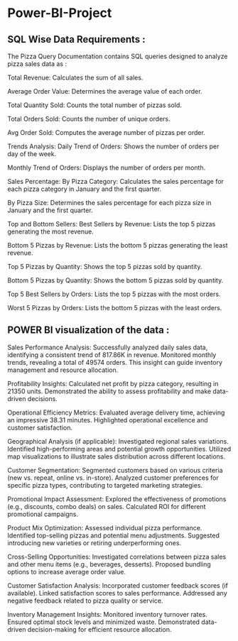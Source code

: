 # Power-BI-Project

## **SQL Wise Data Requirements :**

The Pizza Query Documentation contains SQL queries designed to analyze pizza sales data as :

Total Revenue: Calculates the sum of all sales.

Average Order Value: Determines the average value of each order.

Total Quantity Sold: Counts the total number of pizzas sold.

Total Orders Sold: Counts the number of unique orders.

Avg Order Sold: Computes the average number of pizzas per order.

Trends Analysis: Daily Trend of Orders: Shows the number of orders per day of the week.

Monthly Trend of Orders: Displays the number of orders per month.

Sales Percentage: By Pizza Category: Calculates the sales percentage for each pizza category in January and the first quarter.

By Pizza Size: Determines the sales percentage for each pizza size in January and the first quarter.

Top and Bottom Sellers: Best Sellers by Revenue: Lists the top 5 pizzas generating the most revenue.

Bottom 5 Pizzas by Revenue: Lists the bottom 5 pizzas generating the least revenue.

Top 5 Pizzas by Quantity: Shows the top 5 pizzas sold by quantity.

Bottom 5 Pizzas by Quantity: Shows the bottom 5 pizzas sold by quantity.

Top 5 Best Sellers by Orders: Lists the top 5 pizzas with the most orders.

Worst 5 Pizzas by Orders: Lists the bottom 5 pizzas with the least orders.




## **POWER BI visualization of the data :**

Sales Performance Analysis:
Successfully analyzed daily sales data, identifying a consistent trend of 817.86K in revenue.
Monitored monthly trends, revealing a total of 49574 orders. This insight can guide inventory management and resource allocation.

Profitability Insights:
Calculated net profit by pizza category, resulting in 21350 units. Demonstrated the ability to assess profitability and make data-driven decisions.

Operational Efficiency Metrics:
Evaluated average delivery time, achieving an impressive 38.31 minutes. Highlighted operational excellence and customer satisfaction.

Geographical Analysis (if applicable):
Investigated regional sales variations. Identified high-performing areas and potential growth opportunities.
Utilized map visualizations to illustrate sales distribution across different locations.

Customer Segmentation:
Segmented customers based on various criteria (new vs. repeat, online vs. in-store).
Analyzed customer preferences for specific pizza types, contributing to targeted marketing strategies.

Promotional Impact Assessment:
Explored the effectiveness of promotions (e.g., discounts, combo deals) on sales.
Calculated ROI for different promotional campaigns.

Product Mix Optimization:
Assessed individual pizza performance. Identified top-selling pizzas and potential menu adjustments.
Suggested introducing new varieties or retiring underperforming ones.

Cross-Selling Opportunities:
Investigated correlations between pizza sales and other menu items (e.g., beverages, desserts).
Proposed bundling options to increase average order value.

Customer Satisfaction Analysis:
Incorporated customer feedback scores (if available). Linked satisfaction scores to sales performance.
Addressed any negative feedback related to pizza quality or service.

Inventory Management Insights:
Monitored inventory turnover rates. Ensured optimal stock levels and minimized waste.
Demonstrated data-driven decision-making for efficient resource allocation.
